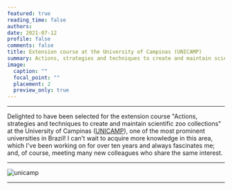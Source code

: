 ```yaml
---
featured: true
reading_time: false
authors:
date: 2021-07-12
profile: false
comments: false
title: Extension course at the University of Campinas (UNICAMP)
summary: Actions, strategies and techniques to create and maintain scientific zoo collections
image:
  caption: ""
  focal_point: ""
  placement: 2
  preview_only: true
---
```


---

Delighted to have been selected for the extension course "Actions, strategies and techniques to create and maintain scientific zoo collections" at the University of Campinas 
([UNICAMP](https://www.ib.unicamp.br/)), one of the most prominent universities in Brazil! I can't wait to acquire more knowledge in this area, which I've been working 
on for over ten years and always fascinates me; and, of course, meeting many new colleagues who share the same interest.

---
![unicamp](https://raw.githubusercontent.com/rosanafcunha/rosanafcunha/master/content/post/unicamp/featured.png "unicamp")

---
